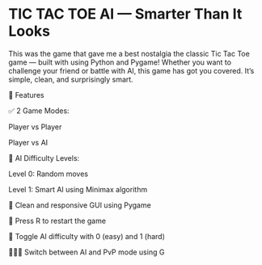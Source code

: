 # TIC TAC TOE AI — Smarter Than It Looks
This was the game that gave me a best nostalgia the classic Tic Tac Toe game — built with using Python and Pygame!  Whether you want to challenge your friend or battle with AI, this game has got you covered. It’s simple, clean, and surprisingly smart.

🚀 Features

✅ 2 Game Modes:

Player vs Player

Player vs AI


🤖 AI Difficulty Levels:

Level 0: Random moves

Level 1: Smart AI using Minimax algorithm


🎨 Clean and responsive GUI using Pygame

🔁 Press R to restart the game

🧠 Toggle AI difficulty with 0 (easy) and 1 (hard)

🧑‍🤝‍🧑 Switch between AI and PvP mode using G
